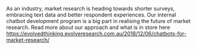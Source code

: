 As an industry, market research is heading towards shorter surveys, embracing text data and better respondent experiences. Our internal chatbot development program is a big part in realising the future of market research. Read more about our approach and what is in store here https://evolvedthinking.evolveresearch.com.au/2018/12/06/chatbots-for-market-research/
